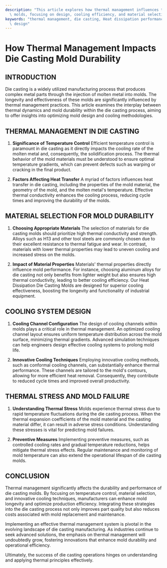 ```yaml
---
description: "This article explores how thermal management influences the durability of die casting\
  \ molds, focusing on design, cooling efficiency, and material selection."
keywords: "thermal management, die casting, Heat dissipation performance, Heat dissipation optimization\
  \ design"
---
```

# How Thermal Management Impacts Die Casting Mold Durability

## INTRODUCTION

Die casting is a widely utilized manufacturing process that produces complex metal parts through the injection of molten metal into molds. The longevity and effectiveness of these molds are significantly influenced by thermal management practices. This article examines the interplay between thermal dynamics and mold durability within the die casting process, aiming to offer insights into optimizing mold design and cooling methodologies.

## THERMAL MANAGEMENT IN DIE CASTING

1. **Significance of Temperature Control**
   Efficient temperature control is paramount in die casting as it directly impacts the cooling rate of the molten metal and, consequently, the solidification process. The thermal behavior of the mold materials must be understood to ensure optimal temperature gradients, which can prevent defects such as warping or cracking in the final product.

2. **Factors Affecting Heat Transfer**
   A myriad of factors influences heat transfer in die casting, including the properties of the mold material, the geometry of the mold, and the molten metal's temperature. Effective thermal conductivity enhances the cooling process, reducing cycle times and improving the durability of the molds. 

## MATERIAL SELECTION FOR MOLD DURABILITY

1. **Choosing Appropriate Materials**
   The selection of materials for die casting molds should prioritize high thermal conductivity and strength. Alloys such as H13 and other tool steels are commonly chosen due to their excellent resistance to thermal fatigue and wear. In contrast, materials with lower thermal properties may lead to uneven cooling and increased stress on the molds.

2. **Impact of Material Properties**
   Materials' thermal properties directly influence mold performance. For instance, choosing aluminum alloys for die casting not only benefits from lighter weight but also ensures high thermal conductivity, leading to better cooling efficiency. Our Heat Dissipation Die Casting Molds are designed for superior cooling effectiveness, boosting the longevity and functionality of industrial equipment.

## COOLING SYSTEM DESIGN

1. **Cooling Channel Configuration**
   The design of cooling channels within molds plays a critical role in thermal management. An optimized cooling channel layout ensures uniform temperature distribution across the mold surface, minimizing thermal gradients. Advanced simulation techniques can help engineers design effective cooling systems to prolong mold life.

2. **Innovative Cooling Techniques**
   Employing innovative cooling methods, such as conformal cooling channels, can substantially enhance thermal performance. These channels are tailored to the mold's contours, allowing for more efficient heat removal. Consequently, they contribute to reduced cycle times and improved overall productivity.

## THERMAL STRESS AND MOLD FAILURE

1. **Understanding Thermal Stress**
   Molds experience thermal stress due to rapid temperature fluctuations during the die casting process. When the thermal expansion coefficients of the mold material and the casting material differ, it can result in adverse stress conditions. Understanding these stresses is vital for predicting mold failures.

2. **Preventive Measures**
   Implementing preventive measures, such as controlled cooling rates and gradual temperature reductions, helps mitigate thermal stress effects. Regular maintenance and monitoring of mold temperature can also extend the operational lifespan of die casting molds.

## CONCLUSION

Thermal management significantly affects the durability and performance of die casting molds. By focusing on temperature control, material selection, and innovative cooling techniques, manufacturers can enhance mold longevity and optimize production efficiency. Integrating these strategies into the die casting process not only improves part quality but also reduces costs associated with mold replacement and maintenance. 

Implementing an effective thermal management system is pivotal in the evolving landscape of die casting manufacturing. As industries continue to seek advanced solutions, the emphasis on thermal management will undoubtedly grow, fostering innovations that enhance mold durability and operational efficiency. 

Ultimately, the success of die casting operations hinges on understanding and applying thermal principles effectively.
